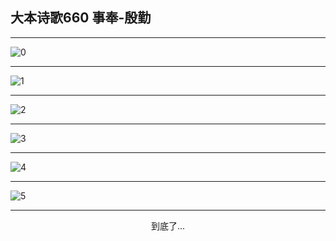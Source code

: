 
## 大本诗歌660 事奉-殷勤
        
<div id="aplayer0"></div>

---

<img alt="0" data-original="/data/d0658/0.png">

---

<img alt="1" data-original="/data/d0658/1.png">

---

<img alt="2" data-original="/data/d0658/2.png">

---

<img alt="3" data-original="/data/d0658/3.png">

---

<img alt="4" data-original="/data/d0658/4.png">

---

<img alt="5" data-original="/data/d0658/5.png">

---

<p style="text-align: center">到底了...</p>

<script src="/js/dist-view.js"></script>

<script>
MAIN.id = 'd0658';
        
const ap0 = new APlayer({
    container: document.getElementById('aplayer0'),
    volume: 1,
    loop: 'none',
    preload: 'none',
    audio: [{
        name: '大本诗歌660.mp3',
        artist: '大本诗歌',
        url: 'https://res.wx.qq.com/voice/getvoice?mediaid=MzI0NTk3MDM5M18yMjQ3NDk2MDc3',
        cover: '/favicon'
    }]
});
</script>
